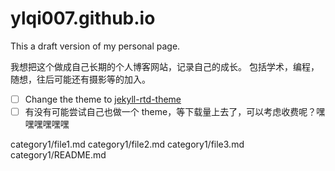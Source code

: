 # ylqi007.github.io

This a draft version of my personal page.

我想把这个做成自己长期的个人博客网站，记录自己的成长。
包括学术，编程，随想，往后可能还有摄影等的加入。

- [ ] Change the theme to [jekyll-rtd-theme](https://github.com/rundocs/jekyll-rtd-theme)
- [ ] 有没有可能尝试自己也做一个 theme，等下载量上去了，可以考虑收费呢？嘿嘿嘿嘿嘿嘿

category1/file1.md
category1/file2.md
category1/file3.md
category1/README.md